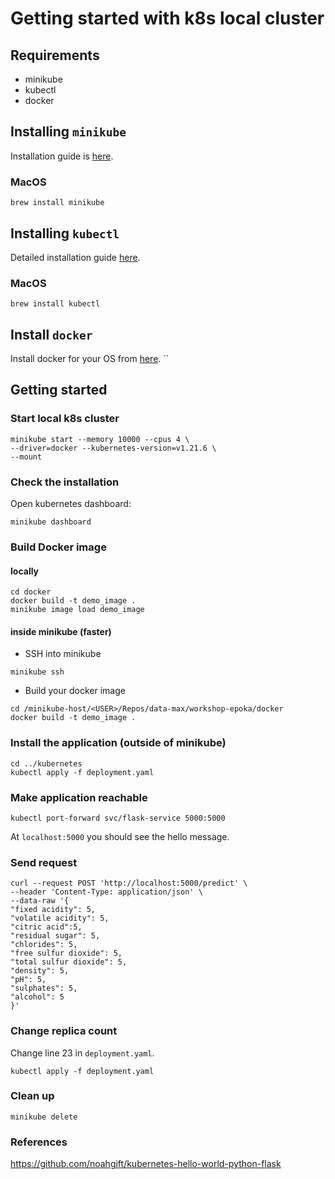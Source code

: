 # Getting started with k8s local cluster

## Requirements
* minikube
* kubectl
* docker

## Installing `minikube`

Installation guide is [here](https://minikube.sigs.k8s.io/docs/start/).

### MacOS
```shell
brew install minikube
```

## Installing `kubectl`

Detailed installation guide [here](https://kubernetes.io/docs/tasks/tools/).

### MacOS
```shell
brew install kubectl
```

## Install `docker`
Install docker for your OS from [here](https://docs.docker.com/get-docker/).
``
## Getting started

### Start local k8s cluster
```shell
minikube start --memory 10000 --cpus 4 \
--driver=docker --kubernetes-version=v1.21.6 \
--mount
```

### Check the installation
Open kubernetes dashboard:
```shell
minikube dashboard
```

### Build Docker image
#### locally
```shell
cd docker
docker build -t demo_image .
minikube image load demo_image
```

#### inside minikube (faster)
* SSH into minikube
```shell
minikube ssh
```

* Build your docker image
```shell
cd /minikube-host/<USER>/Repos/data-max/workshop-epoka/docker
docker build -t demo_image .
```

### Install the application (outside of minikube)
```shell
cd ../kubernetes
kubectl apply -f deployment.yaml
```

### Make application reachable
```shell
kubectl port-forward svc/flask-service 5000:5000
```
At `localhost:5000` you should see the hello message.

### Send request

```shell
curl --request POST 'http://localhost:5000/predict' \
--header 'Content-Type: application/json' \
--data-raw '{
"fixed acidity": 5,
"volatile acidity": 5,
"citric acid":5,
"residual sugar": 5,
"chlorides": 5,
"free sulfur dioxide": 5,
"total sulfur dioxide": 5,
"density": 5,
"pH": 5,
"sulphates": 5,
"alcohol": 5
}'
```

### Change replica count
Change line 23 in `deployment.yaml`.
```shell
kubectl apply -f deployment.yaml
```

### Clean up
```shell
minikube delete
```

### References
https://github.com/noahgift/kubernetes-hello-world-python-flask